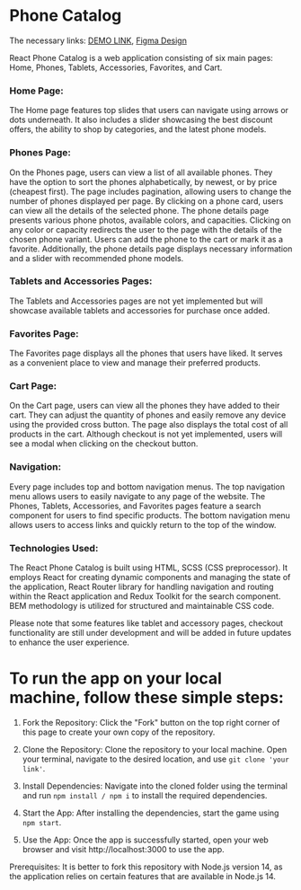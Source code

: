 # Phone Catalog

The necessary links:
    [DEMO LINK](https://katerynashylina.github.io/phone_catalog/), 
    [Figma Design](https://www.figma.com/file/uEetgWenSRxk9jgiym6Yzp/Phone-catalog-redesign?type=design&node-id=1-2&mode=design)

React Phone Catalog is a web application consisting of six main pages: Home, Phones, Tablets, Accessories, Favorites, and Cart.

 ### Home Page:
The Home page features top slides that users can navigate using arrows or dots underneath. It also includes a slider showcasing the best discount offers, the ability to shop by categories, and the latest phone models.

### Phones Page:
On the Phones page, users can view a list of all available phones. They have the option to sort the phones alphabetically, by newest, or by price (cheapest first). The page includes pagination, allowing users to change the number of phones displayed per page. By clicking on a phone card, users can view all the details of the selected phone. The phone details page presents various phone photos, available colors, and capacities. Clicking on any color or capacity redirects the user to the page with the details of the chosen phone variant. Users can add the phone to the cart or mark it as a favorite. Additionally, the phone details page displays necessary information and a slider with recommended phone models.

### Tablets and Accessories Pages:
The Tablets and Accessories pages are not yet implemented but will showcase available tablets and accessories for purchase once added.

### Favorites Page:
The Favorites page displays all the phones that users have liked. It serves as a convenient place to view and manage their preferred products.

### Cart Page:
On the Cart page, users can view all the phones they have added to their cart. They can adjust the quantity of phones and easily remove any device using the provided cross button. The page also displays the total cost of all products in the cart. Although checkout is not yet implemented, users will see a modal when clicking on the checkout button.

### Navigation:
Every page includes top and bottom navigation menus. The top navigation menu allows users to easily navigate to any page of the website. The Phones, Tablets, Accessories, and Favorites pages feature a search component for users to find specific products. The bottom navigation menu allows users to access links and quickly return to the top of the window.

### Technologies Used:
The React Phone Catalog is built using HTML, SCSS (CSS preprocessor). It employs React for creating dynamic components and managing the state of the application, React Router library for handling navigation and routing within the React application and Redux Toolkit for the search component. BEM methodology is utilized for structured and maintainable CSS code.

Please note that some features like tablet and accessory pages, checkout functionality are still under development and will be added in future updates to enhance the user experience.

# To run the app on your local machine, follow these simple steps:

1. Fork the Repository:
Click the "Fork" button on the top right corner of this page to create your own copy of the repository.

2. Clone the Repository:
Clone the repository to your local machine. Open your terminal, navigate to the desired location, and use `git clone 'your link'`.

3. Install Dependencies:
Navigate into the cloned folder using the terminal and run `npm install / npm i` to install the required dependencies.

4. Start the App:
After installing the dependencies, start the game using `npm start`.

5. Use the App:
Once the app is successfully started, open your web browser and visit http://localhost:3000 to use the app.

Prerequisites:
It is better to fork this repository with Node.js version 14, as the application relies on certain features that are available in Node.js 14.
